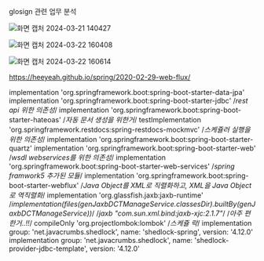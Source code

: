 glosign 관련 업무 분석

![화면 캡처 2024-03-21 140427](https://github.com/Dong-Hyeok-Ing/job_analyze/assets/77386580/39327c12-7e0e-4a7f-babf-2cc48f8d67ed)

![화면 캡처 2024-03-22 160408](https://github.com/Dong-Hyeok-Ing/job_analyze/assets/77386580/56f236e7-e66e-45b1-8731-e30dd51f7b09)

![화면 캡처 2024-03-22 160614](https://github.com/Dong-Hyeok-Ing/job_analyze/assets/77386580/b3c216d3-39e5-40d0-9e84-b42e76c93245)


https://heeyeah.github.io/spring/2020-02-29-web-flux/

implementation 'org.springframework.boot:spring-boot-starter-data-jpa'
implementation 'org.springframework.boot:spring-boot-starter-jdbc'
/*rest api 위한 의존성*/
implementation 'org.springframework.boot:spring-boot-starter-hateoas'
/*자동 문서 생성을 위한거*/
testImplementation 'org.springframework.restdocs:spring-restdocs-mockmvc'
/*스케쥴러 실행을 위한 의존성*/
implementation 'org.springframework.boot:spring-boot-starter-quartz'
implementation 'org.springframework.boot:spring-boot-starter-web'
/*wsdl webservices를 위한 의존성*/
implementation 'org.springframework.boot:spring-boot-starter-web-services'
/*spring framwork5 추가된 모듈*/
implementation 'org.springframework.boot:spring-boot-starter-webflux'
/*Java Object를 XML로 직렬화하고, XML을 Java Object로 역직렬화*/
implementation 'org.glassfish.jaxb:jaxb-runtime'
/*implementation(files(genJaxbDCTManageService.classesDir).builtBy(genJaxbDCTManageService))*/
/*jaxb "com.sun.xml.bind:jaxb-xjc:2.1.7"*/
/*아주 편한거..!!*/
compileOnly 'org.projectlombok:lombok'
/*스케쥴 락*/
implementation group: 'net.javacrumbs.shedlock', name: 'shedlock-spring', version: '4.12.0'
implementation group: 'net.javacrumbs.shedlock', name: 'shedlock-provider-jdbc-template', version: '4.12.0'
